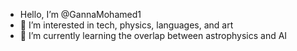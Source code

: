 -  Hello, I’m @GannaMohamed1
- 👀 I’m interested in tech, physics, languages, and art
- 🌱 I’m currently learning the overlap between astrophysics and AI


<!---
GannaMohamed1/GannaMohamed1 is a ✨ special ✨ repository because its `README.md` (this file) appears on your GitHub profile.
You can click the Preview link to take a look at your changes.
--->
